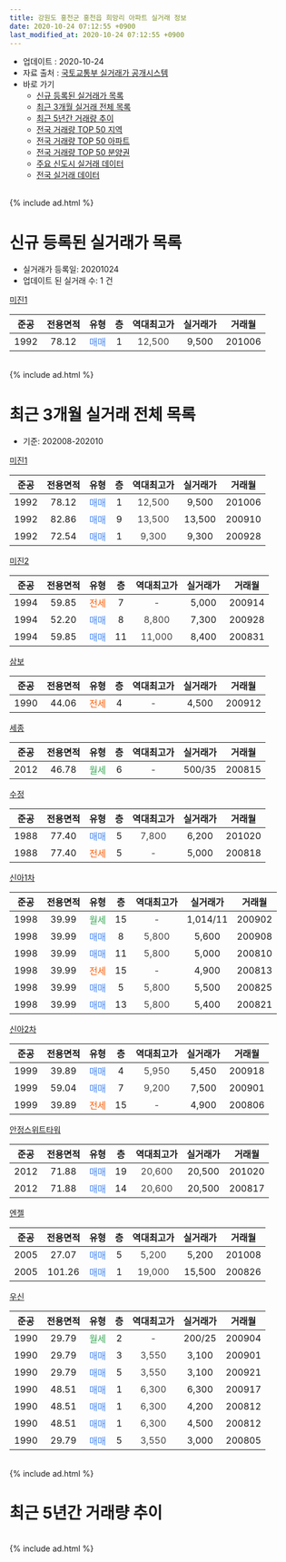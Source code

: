 ```yaml
---
title: 강원도 홍천군 홍천읍 희망리 아파트 실거래 정보
date: 2020-10-24 07:12:55 +0900
last_modified_at: 2020-10-24 07:12:55 +0900
---
```


* 업데이트 : 2020-10-24
* 자료 출처 : [국토교통부 실거래가 공개시스템](http://rt.molit.go.kr)
* 바로 가기
    * [신규 등록된 실거래가 목록](#신규-등록된-실거래가-목록)
    * [최근 3개월 실거래 전체 목록](#최근-3개월-실거래-전체-목록)
    * [최근 5년간 거래량 추이](#최근-5년간-거래량-추이)
    * [전국 거래량 TOP 50 지역](https://inasie.github.io/apt-trade-info/최근-3개월-전국에서-가장-거래가-많이-발생한-지역)
    * [전국 거래량 TOP 50 아파트](https://inasie.github.io/apt-trade-info/최근-3개월-전국에서-가장-거래가-많이-발생한-아파트)
    * [전국 거래량 TOP 50 분양권](https://inasie.github.io/apt-trade-info/최근-3개월-전국에서-가장-거래가-많이-발생한-분양권)
    * [주요 신도시 실거래 데이터](https://inasie.github.io/apt-trade-info/주요-신도시)
    * [전국 실거래 데이터](https://inasie.github.io/apt-trade-info/전국)
<br>
{% include ad.html %}
<br>

# 신규 등록된 실거래가 목록
* 실거래가 등록일: 20201024
* 업데이트 된 실거래 수: 1 건


[미진1](https://search.naver.com/search.naver?query=%EA%B0%95%EC%9B%90%EB%8F%84+%ED%99%8D%EC%B2%9C%EA%B5%B0+%ED%99%8D%EC%B2%9C%EC%9D%8D+%ED%9D%AC%EB%A7%9D%EB%A6%AC+%EB%AF%B8%EC%A7%841)

|준공|전용면적|유형|층|역대최고가|실거래가|거래월|
|:---:|:---:|:---:|:---:|:---:|:---:|:---:|
|1992|78.12|<span style="color:#4285f3">매매</span>|1|<span style="color:#444444">12,500</span>|9,500|201006|


<br>
{% include ad.html %}
<br>

# 최근 3개월 실거래 전체 목록
* 기준: 202008-202010


[미진1](https://search.naver.com/search.naver?query=%EA%B0%95%EC%9B%90%EB%8F%84+%ED%99%8D%EC%B2%9C%EA%B5%B0+%ED%99%8D%EC%B2%9C%EC%9D%8D+%ED%9D%AC%EB%A7%9D%EB%A6%AC+%EB%AF%B8%EC%A7%841)

|준공|전용면적|유형|층|역대최고가|실거래가|거래월|
|:---:|:---:|:---:|:---:|:---:|:---:|:---:|
|1992|78.12|<span style="color:#4285f3">매매</span>|1|<span style="color:#444444">12,500</span>|9,500|201006|
|1992|82.86|<span style="color:#4285f3">매매</span>|9|<span style="color:#444444">13,500</span>|13,500|200910|
|1992|72.54|<span style="color:#4285f3">매매</span>|1|<span style="color:#444444">9,300</span>|9,300|200928|

[미진2](https://search.naver.com/search.naver?query=%EA%B0%95%EC%9B%90%EB%8F%84+%ED%99%8D%EC%B2%9C%EA%B5%B0+%ED%99%8D%EC%B2%9C%EC%9D%8D+%ED%9D%AC%EB%A7%9D%EB%A6%AC+%EB%AF%B8%EC%A7%842)

|준공|전용면적|유형|층|역대최고가|실거래가|거래월|
|:---:|:---:|:---:|:---:|:---:|:---:|:---:|
|1994|59.85|<span style="color:#ff5a00">전세</span>|7|<span style="color:#444444">-</span>|5,000|200914|
|1994|52.20|<span style="color:#4285f3">매매</span>|8|<span style="color:#444444">8,800</span>|7,300|200928|
|1994|59.85|<span style="color:#4285f3">매매</span>|11|<span style="color:#444444">11,000</span>|8,400|200831|

[삼보](https://search.naver.com/search.naver?query=%EA%B0%95%EC%9B%90%EB%8F%84+%ED%99%8D%EC%B2%9C%EA%B5%B0+%ED%99%8D%EC%B2%9C%EC%9D%8D+%ED%9D%AC%EB%A7%9D%EB%A6%AC+%EC%82%BC%EB%B3%B4)

|준공|전용면적|유형|층|역대최고가|실거래가|거래월|
|:---:|:---:|:---:|:---:|:---:|:---:|:---:|
|1990|44.06|<span style="color:#ff5a00">전세</span>|4|<span style="color:#444444">-</span>|4,500|200912|

[세종](https://search.naver.com/search.naver?query=%EA%B0%95%EC%9B%90%EB%8F%84+%ED%99%8D%EC%B2%9C%EA%B5%B0+%ED%99%8D%EC%B2%9C%EC%9D%8D+%ED%9D%AC%EB%A7%9D%EB%A6%AC+%EC%84%B8%EC%A2%85)

|준공|전용면적|유형|층|역대최고가|실거래가|거래월|
|:---:|:---:|:---:|:---:|:---:|:---:|:---:|
|2012|46.78|<span style="color:#34a853">월세</span>|6|<span style="color:#444444">-</span>|500/35|200815|

[수정](https://search.naver.com/search.naver?query=%EA%B0%95%EC%9B%90%EB%8F%84+%ED%99%8D%EC%B2%9C%EA%B5%B0+%ED%99%8D%EC%B2%9C%EC%9D%8D+%ED%9D%AC%EB%A7%9D%EB%A6%AC+%EC%88%98%EC%A0%95)

|준공|전용면적|유형|층|역대최고가|실거래가|거래월|
|:---:|:---:|:---:|:---:|:---:|:---:|:---:|
|1988|77.40|<span style="color:#4285f3">매매</span>|5|<span style="color:#444444">7,800</span>|6,200|201020|
|1988|77.40|<span style="color:#ff5a00">전세</span>|5|<span style="color:#444444">-</span>|5,000|200818|

[신아1차](https://search.naver.com/search.naver?query=%EA%B0%95%EC%9B%90%EB%8F%84+%ED%99%8D%EC%B2%9C%EA%B5%B0+%ED%99%8D%EC%B2%9C%EC%9D%8D+%ED%9D%AC%EB%A7%9D%EB%A6%AC+%EC%8B%A0%EC%95%841%EC%B0%A8)

|준공|전용면적|유형|층|역대최고가|실거래가|거래월|
|:---:|:---:|:---:|:---:|:---:|:---:|:---:|
|1998|39.99|<span style="color:#34a853">월세</span>|15|<span style="color:#444444">-</span>|1,014/11|200902|
|1998|39.99|<span style="color:#4285f3">매매</span>|8|<span style="color:#444444">5,800</span>|5,600|200908|
|1998|39.99|<span style="color:#4285f3">매매</span>|11|<span style="color:#444444">5,800</span>|5,000|200810|
|1998|39.99|<span style="color:#ff5a00">전세</span>|15|<span style="color:#444444">-</span>|4,900|200813|
|1998|39.99|<span style="color:#4285f3">매매</span>|5|<span style="color:#444444">5,800</span>|5,500|200825|
|1998|39.99|<span style="color:#4285f3">매매</span>|13|<span style="color:#444444">5,800</span>|5,400|200821|

[신아2차](https://search.naver.com/search.naver?query=%EA%B0%95%EC%9B%90%EB%8F%84+%ED%99%8D%EC%B2%9C%EA%B5%B0+%ED%99%8D%EC%B2%9C%EC%9D%8D+%ED%9D%AC%EB%A7%9D%EB%A6%AC+%EC%8B%A0%EC%95%842%EC%B0%A8)

|준공|전용면적|유형|층|역대최고가|실거래가|거래월|
|:---:|:---:|:---:|:---:|:---:|:---:|:---:|
|1999|39.89|<span style="color:#4285f3">매매</span>|4|<span style="color:#444444">5,950</span>|5,450|200918|
|1999|59.04|<span style="color:#4285f3">매매</span>|7|<span style="color:#444444">9,200</span>|7,500|200901|
|1999|39.89|<span style="color:#ff5a00">전세</span>|15|<span style="color:#444444">-</span>|4,900|200806|

[안정스위트타워](https://search.naver.com/search.naver?query=%EA%B0%95%EC%9B%90%EB%8F%84+%ED%99%8D%EC%B2%9C%EA%B5%B0+%ED%99%8D%EC%B2%9C%EC%9D%8D+%ED%9D%AC%EB%A7%9D%EB%A6%AC+%EC%95%88%EC%A0%95%EC%8A%A4%EC%9C%84%ED%8A%B8%ED%83%80%EC%9B%8C)

|준공|전용면적|유형|층|역대최고가|실거래가|거래월|
|:---:|:---:|:---:|:---:|:---:|:---:|:---:|
|2012|71.88|<span style="color:#4285f3">매매</span>|19|<span style="color:#444444">20,600</span>|20,500|201020|
|2012|71.88|<span style="color:#4285f3">매매</span>|14|<span style="color:#444444">20,600</span>|20,500|200817|

[엔젤](https://search.naver.com/search.naver?query=%EA%B0%95%EC%9B%90%EB%8F%84+%ED%99%8D%EC%B2%9C%EA%B5%B0+%ED%99%8D%EC%B2%9C%EC%9D%8D+%ED%9D%AC%EB%A7%9D%EB%A6%AC+%EC%97%94%EC%A0%A4)

|준공|전용면적|유형|층|역대최고가|실거래가|거래월|
|:---:|:---:|:---:|:---:|:---:|:---:|:---:|
|2005|27.07|<span style="color:#4285f3">매매</span>|5|<span style="color:#444444">5,200</span>|5,200|201008|
|2005|101.26|<span style="color:#4285f3">매매</span>|1|<span style="color:#444444">19,000</span>|15,500|200826|

[우신](https://search.naver.com/search.naver?query=%EA%B0%95%EC%9B%90%EB%8F%84+%ED%99%8D%EC%B2%9C%EA%B5%B0+%ED%99%8D%EC%B2%9C%EC%9D%8D+%ED%9D%AC%EB%A7%9D%EB%A6%AC+%EC%9A%B0%EC%8B%A0)

|준공|전용면적|유형|층|역대최고가|실거래가|거래월|
|:---:|:---:|:---:|:---:|:---:|:---:|:---:|
|1990|29.79|<span style="color:#34a853">월세</span>|2|<span style="color:#444444">-</span>|200/25|200904|
|1990|29.79|<span style="color:#4285f3">매매</span>|3|<span style="color:#444444">3,550</span>|3,100|200901|
|1990|29.79|<span style="color:#4285f3">매매</span>|5|<span style="color:#444444">3,550</span>|3,100|200921|
|1990|48.51|<span style="color:#4285f3">매매</span>|1|<span style="color:#444444">6,300</span>|6,300|200917|
|1990|48.51|<span style="color:#4285f3">매매</span>|1|<span style="color:#444444">6,300</span>|4,200|200812|
|1990|48.51|<span style="color:#4285f3">매매</span>|1|<span style="color:#444444">6,300</span>|4,500|200812|
|1990|29.79|<span style="color:#4285f3">매매</span>|5|<span style="color:#444444">3,550</span>|3,000|200805|


<br>
{% include ad.html %}
<br>

# 최근 5년간 거래량 추이


<div style="width:100%;">
    <canvas id="deal_progress" height="200"></canvas>
</div>

<script>
new Chart(document.getElementById("deal_progress"), {
    type: 'line',
    data: {
        labels: ['201510','201511','201512','201601','201602','201603','201604','201605','201606','201607','201608','201609','201610','201611','201612','201701','201702','201703','201704','201705','201706','201707','201708','201709','201710','201711','201712','201801','201802','201803','201804','201805','201806','201807','201808','201809','201810','201811','201812','201901','201902','201903','201904','201905','201906','201907','201908','201909','201910','201911','201912','202001','202002','202003','202004','202005','202006','202007','202008','202009','202010'],
        datasets: [{
            label: '매매',
            pointRadius: 1,
            data: [10, 7, 5, 3, 5, 4, 3, 10, 6, 7, 10, 9, 18, 5, 4, 4, 10, 5, 3, 5, 2, 7, 6, 5, 0, 8, 3, 2, 3, 7, 10, 4, 7, 4, 1, 2, 4, 4, 4, 3, 9, 12, 9, 6, 4, 4, 11, 3, 6, 2, 5, 3, 3, 4, 5, 7, 7, 4, 9, 9, 4],
            borderColor: "rgba(255, 201, 14, 1)",
            backgroundColor: "rgba(255, 201, 14, 0.5)",
            fill: false,
            lineTension: 0
        },{
            label: '전월세',
            pointRadius: 1,
            data: [1, 2, 3, 4, 4, 5, 2, 1, 3, 6, 3, 6, 6, 6, 5, 8, 5, 3, 4, 5, 3, 4, 2, 6, 3, 1, 6, 5, 5, 7, 5, 4, 6, 3, 12, 3, 2, 3, 3, 5, 4, 4, 5, 3, 0, 3, 4, 5, 0, 8, 8, 3, 3, 6, 2, 2, 2, 10, 4, 4, 0],
            borderColor: "rgba(0, 141, 185, 1)",
            backgroundColor: "rgba(0, 141, 185, 0.5)",
            fill: false,
            lineTension: 0
        }
        ]
    },
    options: {
        responsive: true,
        title: {
            display: false
        },
        tooltips: {
            mode: 'index',
            intersect: false
        },
        hover: {
            mode: 'nearest',
            intersect: true
        },
        scales: {
            xAxes: [{
                display: true,
                scaleLabel: {
                    display: true,
                    labelString: '년/월'
                }
            }],
            yAxes: [{
                display: true,
                ticks: {
                    suggestedMin: 0,
                },
                scaleLabel: {
                    display: true,
                    labelString: '실거래 수'
                }
            }]
        }
    }
});

</script>


<br>
{% include ad.html %}
<br>

